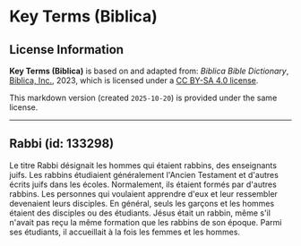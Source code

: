 # Key Terms (Biblica)

## License Information

**Key Terms (Biblica)** is based on and adapted from: _Biblica Bible Dictionary_, [Biblica, Inc.](https://www.biblica.com/), 2023, which is licensed under a [CC BY-SA 4.0 license](https://creativecommons.org/licenses/by-sa/4.0/legalcode.en).

This markdown version (created `2025-10-20`) is provided under the same license.



--------------------------------

## Rabbi (id: 133298)

Le titre Rabbi désignait les hommes qui étaient rabbins, des enseignants juifs. Les rabbins étudiaient généralement l'Ancien Testament et d'autres écrits juifs dans les écoles. Normalement, ils étaient formés par d'autres rabbins. Les personnes qui voulaient apprendre d'eux et leur ressembler devenaient leurs disciples. En général, seuls les garçons et les hommes étaient des disciples ou des étudiants. Jésus était un rabbin, même s'il n'avait pas reçu la même formation que les rabbins de son époque. Parmi ses étudiants, il accueillait à la fois les femmes et les hommes.


